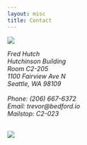 ```yaml
---
layout: misc
title: Contact
---
```


<a href="http://g.co/maps/ty32r"><img class="pull-right" src="/images/fhcrc-campus.png"/></a>

<address>
	Fred Hutch<br>
	Hutchinson Building<br>
	Room C2-205<br>  
	1100 Fairview Ave N<br>
	Seattle, WA 98109<br>
	<br>
	Phone: (206) 667-6372<br>
	Email: trevor<span style="display:none">obfuscate</span>@bedford.io<br>
	Mailstop: C2-023
	<p>&nbsp;<br>
	<img class="pull-left" src="/images/fhcrc-logo.png">  
</address>
